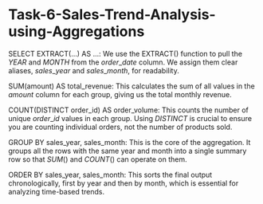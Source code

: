 # Task-6-Sales-Trend-Analysis-using-Aggregations

SELECT EXTRACT(...) AS ...: We use the EXTRACT() function to pull the $YEAR$ and $MONTH$ from the $order\_date$ column. We assign them clear aliases, $sales\_year$ and $sales\_month$, for readability.

SUM(amount) AS total_revenue: This calculates the sum of all values in the $amount$ column for each group, giving us the total monthly revenue.

COUNT(DISTINCT order_id) AS order_volume: This counts the number of unique $order\_id$ values in each group. Using $DISTINCT$ is crucial to ensure you are counting individual orders, not the number of products sold.

GROUP BY sales_year, sales_month: This is the core of the aggregation. It groups all the rows with the same year and month into a single summary row so that $SUM()$ and $COUNT()$ can operate on them.

ORDER BY sales_year, sales_month: This sorts the final output chronologically, first by year and then by month, which is essential for analyzing time-based trends.








